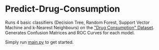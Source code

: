 # Predict-Drug-Consumption

Runs 4 basic classifiers (Decision Tree, Random Forest, Support Vector Machine and k-Nearest Neighbours) on the ["Drug Consumption" Dataset](https://archive-beta.ics.uci.edu/ml/datasets/drug+consumption+quantified). Generates Confusion Matrices and ROC Curves for each model.

Simply run [main.py](/main.py) to get started.
